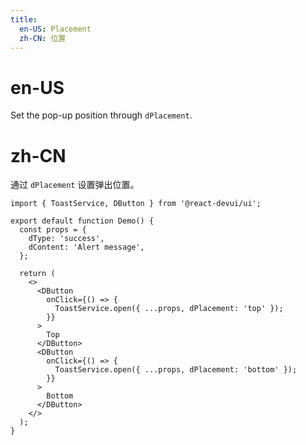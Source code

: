 ```yaml
---
title:
  en-US: Placement
  zh-CN: 位置
---
```


# en-US

Set the pop-up position through `dPlacement`.

# zh-CN

通过 `dPlacement` 设置弹出位置。

```tsx
import { ToastService, DButton } from '@react-devui/ui';

export default function Demo() {
  const props = {
    dType: 'success',
    dContent: 'Alert message',
  };

  return (
    <>
      <DButton
        onClick={() => {
          ToastService.open({ ...props, dPlacement: 'top' });
        }}
      >
        Top
      </DButton>
      <DButton
        onClick={() => {
          ToastService.open({ ...props, dPlacement: 'bottom' });
        }}
      >
        Bottom
      </DButton>
    </>
  );
}
```
